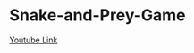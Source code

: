 # Snake-and-Prey-Game

<a href="https://youtube.com/shorts/9cmqO7u06AI?feature=share">Youtube Link </a>
